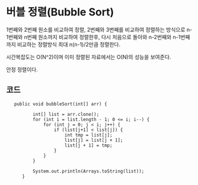 # 버블 정렬(Bubble Sort)
1번째와 2번째 원소를 비교하여 정렬, 2번째와 3번째를 비교하여 정렬하는 방식으로
n-1번째와 n번째 원소까지 비교하여 정렬한후, 다시 처음으로 돌아와 n-2번째와 n-1번째까지 비교하는 정렬방식
최대 n(n-1)/2만큼 정렬한다.

시간복잡도는 O(N^2)이며 이미 정렬된 자료에서는 O(N)의 성능을 보여준다.

안정 정렬이다.

## 코드
```
   public void bubbleSort(int[] arr) {
  
          int[] list = arr.clone();
          for (int i = list.length - 1; 0 <= i; i--) {
              for (int j = 0; j < i; j++) {
                  if (list[j+1] < list[j]) {
                      int tmp = list[j];
                      list[j] = list[j + 1];
                      list[j + 1] = tmp;
                  }
              }
          }
  
          System.out.println(Arrays.toString(list));
      }

```
